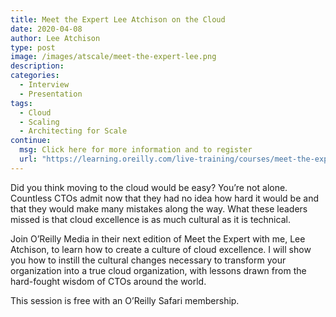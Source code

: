 ```yaml
---
title: Meet the Expert Lee Atchison on the Cloud
date: 2020-04-08
author: Lee Atchison
type: post
image: /images/atscale/meet-the-expert-lee.png
description: 
categories:
  - Interview
  - Presentation
tags:
  - Cloud
  - Scaling
  - Architecting for Scale
continue:
  msg: Click here for more information and to register
  url: "https://learning.oreilly.com/live-training/courses/meet-the-expert-lee-atchison-on-the-cloud-mistakes-you-didnt-know-you-were-about-to-make/0636920393955/?utm_source=linkedin&utm_medium=social&utm_campaign=Promotional"
---
```


Did you think moving to the cloud would be easy? You’re not alone. Countless CTOs admit now that they had no idea how hard it would be and that they would make many mistakes along the way. What these leaders missed is that cloud excellence is as much cultural as it is technical.

Join O’Reilly Media in their next edition of Meet the Expert with me, Lee Atchison, to learn how to create a culture of cloud excellence. I will show you how to instill the cultural changes necessary to transform your organization into a true cloud organization, with lessons drawn from the hard-fought wisdom of CTOs around the world.

This session is free with an O’Reilly Safari membership.

